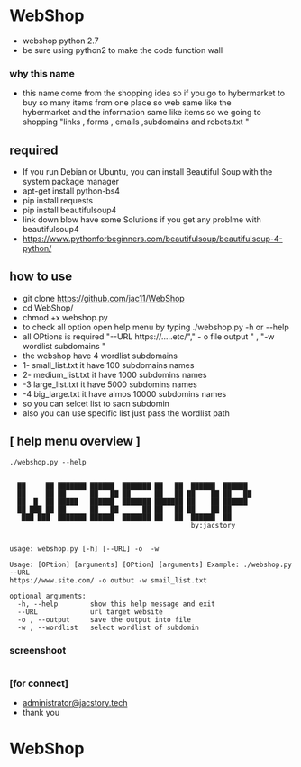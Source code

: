 # WebShop 

* webshop python 2.7
* be sure using python2 to make the code function wall
### why this name 
* this name come from the shopping idea so if you go to hybermarket to buy so many items from one place so web  same like the  
hybermarket and the information same like items 
so we going to shopping  "links , forms , emails ,subdomains and robots.txt "

## required
* If you run Debian or Ubuntu, you can install Beautiful Soup with the system package manager
* apt-get install python-bs4
* pip install requests
* pip install beautifulsoup4
* link down blow  have some Solutions if you get any problme with beautifulsoup4
* https://www.pythonforbeginners.com/beautifulsoup/beautifulsoup-4-python/

## how to use 

* git clone https://github.com/jac11/WebShop
* cd WebShop/
* chmod +x webshop.py
* to check all  option open help menu by typing ./webshop.py -h or --help
* all OPtions is required "--URL https://.....etc/"," - o file output " , "-w wordlist subdomains " 
* the webshop  have 4 wordlist subdomains 
* 1- small_list.txt it have  100 subdomains names
* 2- medium_list.txt it have 1000 subdomins names
* -3 large_list.txt it have 5000 subdomins names
* -4 big_large.txt it have almos 10000 subdomins names
* so you can selcet  list to sacn subdomin  
* also you can use specific list just pass the wordlist path 

##  [ help menu overview ]
```
./webshop.py --help

      
  ██     ██ ███████ ██████  ███████ ██   ██  ██████  ██████  
  ██     ██ ██      ██   ██ ██      ██   ██ ██    ██ ██   ██ 
  ██  █  ██ █████   ██████  ███████ ███████ ██    ██ ██████  
  ██ ███ ██ ██      ██   ██      ██ ██   ██ ██    ██ ██      
   ███ ███  ███████ ██████  ███████ ██   ██  ██████  ██      
                                             by:jacstory                                                                                                                     
 
usage: webshop.py [-h] [--URL] -o  -w

Usage: [OPtion] [arguments] [OPtion] [arguments] Example: ./webshop.py --URL
https://www.site.com/ -o outbut -w smail_list.txt

optional arguments:
  -h, --help        show this help message and exit
  --URL             url target website
  -o , --output     save the output into file
  -w , --wordlist   select wordlist of subdomin
```

### screenshoot
```
```

### [for connect]
* administrator@jacstory.tech
* thank you 
# WebShop
